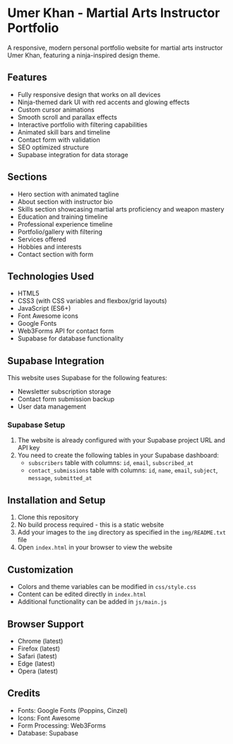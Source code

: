 # Umer Khan - Martial Arts Instructor Portfolio

A responsive, modern personal portfolio website for martial arts instructor Umer Khan, featuring a ninja-inspired design theme.

## Features

- Fully responsive design that works on all devices
- Ninja-themed dark UI with red accents and glowing effects
- Custom cursor animations
- Smooth scroll and parallax effects
- Interactive portfolio with filtering capabilities
- Animated skill bars and timeline
- Contact form with validation
- SEO optimized structure
- Supabase integration for data storage

## Sections

- Hero section with animated tagline
- About section with instructor bio
- Skills section showcasing martial arts proficiency and weapon mastery
- Education and training timeline
- Professional experience timeline
- Portfolio/gallery with filtering
- Services offered
- Hobbies and interests
- Contact section with form

## Technologies Used

- HTML5
- CSS3 (with CSS variables and flexbox/grid layouts)
- JavaScript (ES6+)
- Font Awesome icons
- Google Fonts
- Web3Forms API for contact form
- Supabase for database functionality

## Supabase Integration

This website uses Supabase for the following features:
- Newsletter subscription storage
- Contact form submission backup
- User data management

### Supabase Setup

1. The website is already configured with your Supabase project URL and API key
2. You need to create the following tables in your Supabase dashboard:
   - `subscribers` table with columns: `id`, `email`, `subscribed_at`
   - `contact_submissions` table with columns: `id`, `name`, `email`, `subject`, `message`, `submitted_at`

## Installation and Setup

1. Clone this repository
2. No build process required - this is a static website
3. Add your images to the `img` directory as specified in the `img/README.txt` file
4. Open `index.html` in your browser to view the website

## Customization

- Colors and theme variables can be modified in `css/style.css`
- Content can be edited directly in `index.html`
- Additional functionality can be added in `js/main.js`

## Browser Support

- Chrome (latest)
- Firefox (latest)
- Safari (latest)
- Edge (latest)
- Opera (latest)

## Credits

- Fonts: Google Fonts (Poppins, Cinzel)
- Icons: Font Awesome
- Form Processing: Web3Forms
- Database: Supabase 